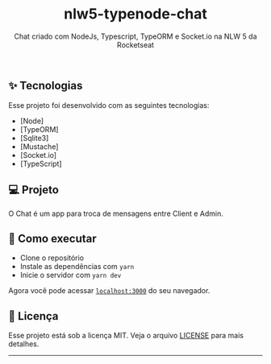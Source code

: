 <h1 align="center">
  nlw5-typenode-chat
</h1>

<p align="center">
  Chat criado com NodeJs, Typescript, TypeORM e Socket.io na NLW 5 da Rocketseat
</p>

<br>

## ✨ Tecnologias

Esse projeto foi desenvolvido com as seguintes tecnologias:

- [Node]
- [TypeORM]
- [Sqlite3]
- [Mustache]
- [Socket.io]
- [TypeScript]

## 💻 Projeto

O Chat é um app para troca de mensagens entre Client e Admin.


## 🚀 Como executar

- Clone o repositório
- Instale as dependências com `yarn`
- Inicie o servidor com `yarn dev`

Agora você pode acessar [`localhost:3000`](http://localhost:3000) do seu navegador.

## 📄 Licença

Esse projeto está sob a licença MIT. Veja o arquivo [LICENSE](LICENSE.md) para mais detalhes.

---
